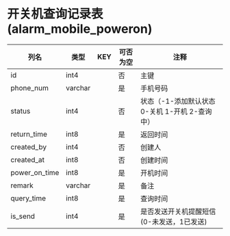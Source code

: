 # 开关机查询记录表(alarm_mobile_poweron)
| 列名   | 类型   | KEY  | 可否为空 | 注释   |
| ---- | ---- | ---- | ---- | ---- |
|id|int4||否|主键|
|phone_num|varchar||是|手机号码|
|status|int4||否|状态（-1-添加默认状态  0-关机   1-开机 2-查询中）|
|return_time|int8||是|返回时间|
|created_by|int4||否|创建人|
|created_at|int8||否|创建时间|
|power_on_time|int8||是|开机时间|
|remark|varchar||是|备注|
|query_time|int8||是|查询时间|
|is_send|int4||是|是否发送开关机提醒短信(0-未发送，1已发送)|
